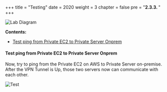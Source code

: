 +++
title = "Testing"
date = 2020
weight = 3
chapter = false
pre = "<b>2.3.3. </b>"
+++

![Lab Diagram](/images/3/0.png)

**Contents:**
- [Test ping from Private EC2 to Private Server Onprem](#test-ping-from-private-ec2-to-private-server-onprem)

#### Test ping from Private EC2 to Private Server Onprem

Now, try to ping from the Private EC2 on AWS to Private Server on-premise. After the VPN Tunnel is Up, those two servers now can communicate with each other.

![Test](/images/3/20.png)

